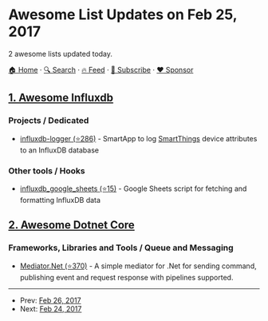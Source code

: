# Awesome List Updates on Feb 25, 2017

2 awesome lists updated today.

[🏠 Home](/README.md) · [🔍 Search](https://www.trackawesomelist.com/search/) · [🔥 Feed](https://www.trackawesomelist.com/rss.xml) · [📮 Subscribe](https://trackawesomelist.us17.list-manage.com/subscribe?u=d2f0117aa829c83a63ec63c2f&id=36a103854c) · [❤️  Sponsor](https://github.com/sponsors/theowenyoung)



## [1. Awesome Influxdb](/content/mark-rushakoff/awesome-influxdb/README.md)

### Projects / Dedicated

*   [influxdb-logger (⭐286)](https://github.com/codersaur/SmartThings/tree/master/smartapps/influxdb-logger) - SmartApp to log [SmartThings](https://www.smartthings.com/) device attributes to an InfluxDB database

### Other tools / Hooks

*   [influxdb\_google\_sheets (⭐15)](https://github.com/HormyAJP/influxdb_google_sheets) - Google Sheets script for fetching and formatting InfluxDB data

## [2. Awesome Dotnet Core](/content/thangchung/awesome-dotnet-core/README.md)

### Frameworks, Libraries and Tools / Queue and Messaging

*   [Mediator.Net (⭐370)](https://github.com/mayuanyang/Mediator.Net) - A simple mediator for .Net for sending command, publishing event and request response with pipelines supported.

---

- Prev: [Feb 26, 2017](/content/2017/02/26/README.md)
- Next: [Feb 24, 2017](/content/2017/02/24/README.md)